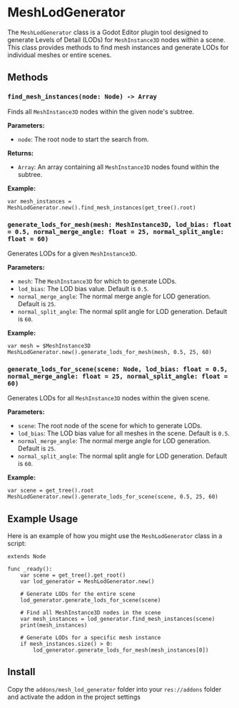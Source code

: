 
# MeshLodGenerator

The `MeshLodGenerator` class is a Godot Editor plugin tool designed to generate Levels of Detail (LODs) for `MeshInstance3D` nodes within a scene. This class provides methods to find mesh instances and generate LODs for individual meshes or entire scenes.

## Methods

### `find_mesh_instances(node: Node) -> Array`
Finds all `MeshInstance3D` nodes within the given node's subtree.

**Parameters:**
- `node`: The root node to start the search from.

**Returns:**
- `Array`: An array containing all `MeshInstance3D` nodes found within the subtree.

**Example:**
```gdscript
var mesh_instances = MeshLodGenerator.new().find_mesh_instances(get_tree().root)
```

### `generate_lods_for_mesh(mesh: MeshInstance3D, lod_bias: float = 0.5, normal_merge_angle: float = 25, normal_split_angle: float = 60)`
Generates LODs for a given `MeshInstance3D`.

**Parameters:**
- `mesh`: The `MeshInstance3D` for which to generate LODs.
- `lod_bias`: The LOD bias value. Default is `0.5`.
- `normal_merge_angle`: The normal merge angle for LOD generation. Default is `25`.
- `normal_split_angle`: The normal split angle for LOD generation. Default is `60`.

**Example:**
```gdscript
var mesh = $MeshInstance3D
MeshLodGenerator.new().generate_lods_for_mesh(mesh, 0.5, 25, 60)
```

### `generate_lods_for_scene(scene: Node, lod_bias: float = 0.5, normal_merge_angle: float = 25, normal_split_angle: float = 60)`
Generates LODs for all `MeshInstance3D` nodes within the given scene.

**Parameters:**
- `scene`: The root node of the scene for which to generate LODs.
- `lod_bias`: The LOD bias value for all meshes in the scene. Default is `0.5`.
- `normal_merge_angle`: The normal merge angle for LOD generation. Default is `25`.
- `normal_split_angle`: The normal split angle for LOD generation. Default is `60`.

**Example:**
```gdscript
var scene = get_tree().root
MeshLodGenerator.new().generate_lods_for_scene(scene, 0.5, 25, 60)
```

## Example Usage

Here is an example of how you might use the `MeshLodGenerator` class in a script:

```gdscript
extends Node

func _ready():
    var scene = get_tree().get_root()
    var lod_generator = MeshLodGenerator.new()
    
    # Generate LODs for the entire scene
    lod_generator.generate_lods_for_scene(scene)

    # Find all MeshInstance3D nodes in the scene
    var mesh_instances = lod_generator.find_mesh_instances(scene)
    print(mesh_instances)

    # Generate LODs for a specific mesh instance
    if mesh_instances.size() > 0:
        lod_generator.generate_lods_for_mesh(mesh_instances[0])
```

## Install

Copy the `addons/mesh_lod_generator` folder into your `res://addons` folder and activate the addon in the project settings
